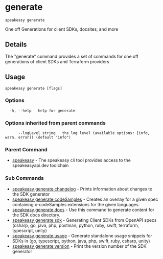 # generate  
`speakeasy generate`  


One off Generations for client SDKs, docsites, and more  

## Details

The "generate" command provides a set of commands for one off generations of client SDKs and Terraform providers

## Usage

```
speakeasy generate [flags]
```

### Options

```
  -h, --help   help for generate
```

### Options inherited from parent commands

```
      --logLevel string   the log level (available options: [info, warn, error]) (default "info")
```

### Parent Command

* [speakeasy](../README.md)	 - The speakeasy cli tool provides access to the speakeasyapi.dev toolchain
### Sub Commands

* [speakeasy generate changelog](changelog.md)	 - Prints information about changes to the SDK generator
* [speakeasy generate codeSamples](codeSamples.md)	 - Creates an overlay for a given spec containing x-codeSamples extensions for the given languages.
* [speakeasy generate docs](docs.md)	 - Use this command to generate content for the SDK docs directory.
* [speakeasy generate sdk](sdk/README.md)	 - Generating Client SDKs from OpenAPI specs (csharp, go, java, php, postman, python, ruby, swift, terraform, typescript, unity)
* [speakeasy generate usage](usage.md)	 - Generate standalone usage snippets for SDKs in (go, typescript, python, java, php, swift, ruby, csharp, unity)
* [speakeasy generate version](version.md)	 - Print the version number of the SDK generator
